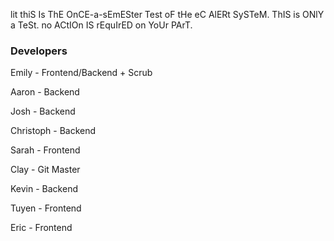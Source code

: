 lit
thiS Is ThE OnCE-a-sEmESter Test oF tHe eC AlERt SySTeM. ThIS is ONlY a TeSt. no ACtIOn IS rEquIrED on YoUr PArT.


### Developers

Emily     - Frontend/Backend + Scrub

Aaron     - Backend

Josh      - Backend

Christoph - Backend

Sarah     - Frontend

Clay      - Git Master

Kevin     - Backend

Tuyen     - Frontend

Eric      - Frontend
